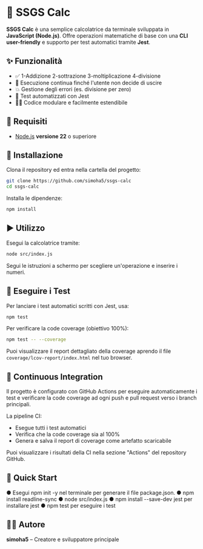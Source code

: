 # 📐 SSGS Calc

**SSGS Calc** è una semplice calcolatrice da terminale sviluppata in **JavaScript (Node.js)**. Offre operazioni matematiche di base con una **CLI user-friendly** e supporto per test automatici tramite **Jest**.

## ✨ Funzionalità
- ✅ 1-Addizione
     2-sottrazione
     3-moltiplicazione 
     4-divisione
- 🔁 Esecuzione continua finché l'utente non decide di uscire
- 💥 Gestione degli errori (es. divisione per zero)
- 🧪 Test automatizzati con Jest
- 🧑‍💻 Codice modulare e facilmente estendibile

## 🧰 Requisiti
- [Node.js](https://nodejs.org/) **versione 22** o superiore

## 🚀 Installazione
Clona il repository ed entra nella cartella del progetto:
```bash
git clone https://github.com/simoha5/ssgs-calc
cd ssgs-calc
```

Installa le dipendenze:
```bash
npm install
```

## ▶️ Utilizzo
Esegui la calcolatrice tramite:
```bash
node src/index.js
```

Segui le istruzioni a schermo per scegliere un'operazione e inserire i numeri.

## 🧪 Eseguire i Test
Per lanciare i test automatici scritti con Jest, usa:
```bash
npm test
```

Per verificare la code coverage (obiettivo 100%):
```bash
npm test -- --coverage
```

Puoi visualizzare il report dettagliato della coverage aprendo il file `coverage/lcov-report/index.html` nel tuo browser.

## 🔄 Continuous Integration

Il progetto è configurato con GitHub Actions per eseguire automaticamente i test e verificare la code coverage ad ogni push e pull request verso i branch principali.

La pipeline CI:
- Esegue tutti i test automatici
- Verifica che la code coverage sia al 100%
- Genera e salva il report di coverage come artefatto scaricabile

Puoi visualizzare i risultati della CI nella sezione "Actions" del repository GitHub.

## 🚀 Quick Start

● Esegui npm init -y nel terminale per generare il file package.json.
● npm install readline-sync
● node src/index.js
● npm install --save-dev jest per installare jest
● npm test per eseguire i test

## 👨‍💻 Autore
**simoha5** – Creatore e sviluppatore principale
